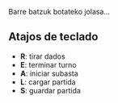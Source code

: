 Barre batzuk botateko jolasa...

## Atajos de teclado

- **R**: tirar dados
- **E**: terminar turno
- **A**: iniciar subasta
- **L**: cargar partida
- **S**: guardar partida
